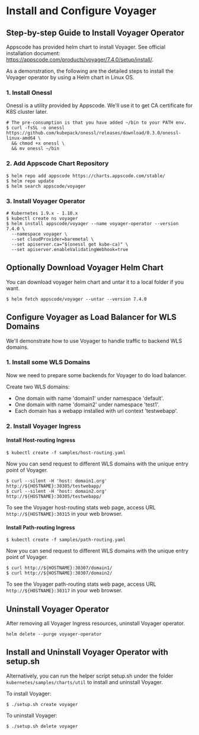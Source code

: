 # Install and Configure Voyager

## Step-by-step Guide to Install Voyager Operator
Appscode has provided helm chart to install Voyager. See official installation document: https://appscode.com/products/voyager/7.4.0/setup/install/.

As a demonstration, the following are the detailed steps to install the Voyager operator by using a Helm chart in Linux OS.

### 1. Install Onessl
Onessl is a utility provided by Appscode. We'll use it to get CA certificate for K8S cluster later.
```
# The pre-consumption is that you have added ~/bin to your PATH env.
$ curl -fsSL -o onessl https://github.com/kubepack/onessl/releases/download/0.3.0/onessl-linux-amd64 \
  && chmod +x onessl \
  && mv onessl ~/bin
```

### 2. Add Appscode Chart Repository
```
$ helm repo add appscode https://charts.appscode.com/stable/
$ helm repo update
$ helm search appscode/voyager
```

### 3. Install Voyager Operator
```
# Kubernetes 1.9.x - 1.10.x
$ kubectl create ns voyager
$ helm install appscode/voyager --name voyager-operator --version 7.4.0 \
  --namespace voyager \
  --set cloudProvider=baremetal \
  --set apiserver.ca="$(onessl get kube-ca)" \
  --set apiserver.enableValidatingWebhook=true
```
## Optionally Download Voyager Helm Chart
You can download voyager helm chart and untar it to a local folder if you want.
```
$ helm fetch appscode/voyager --untar --version 7.4.0
```

## Configure Voyager as Load Balancer for WLS Domains
We'll demonstrate how to use Voyager to handle traffic to backend WLS domains.

### 1. Install some WLS Domains
Now we need to prepare some backends for Voyager to do load balancer. 

Create two WLS domains: 
- One domain with name 'domain1' under namespace 'default'.
- One domain with name 'domain2' under namespace 'test1'.
- Each domain has a webapp installed with url context 'testwebapp'.

### 2. Install Voyager Ingress
#### Install Host-routing Ingress
```
$ kubectl create -f samples/host-routing.yaml
```
Now you can send request to different WLS domains with the unique entry point of Voyager.
```
$ curl --silent -H 'host: domain1.org' http://${HOSTNAME}:30305/testwebapp/
$ curl --silent -H 'host: domain2.org' http://${HOSTNAME}:30305/testwebapp/
```
To see the Voyager host-routing stats web page, access URL `http://${HOSTNAME}:30315` in your web browser.

#### Install Path-routing Ingress
```
$ kubectl create -f samples/path-routing.yaml
```
Now you can send request to different WLS domains with the unique entry point of Voyager.
```
$ curl http://${HOSTNAME}:30307/domain1/
$ curl http://${HOSTNAME}:30307/domain2/
```
To see the Voyager path-routing stats web page, access URL `http://${HOSTNAME}:30317` in your web browser.

## Uninstall Voyager Operator
After removing all Voyager Ingress resources, uninstall Voyager operator.
```
helm delete --purge voyager-operator
```

## Install and Uninstall Voyager Operator with setup.sh
Alternatively, you can run the helper script setup.sh under the folder `kubernetes/samples/charts/util` to install and uninstall Voyager.

To install Voyager:
```
$ ./setup.sh create voyager
```
To uninstall Voyager:
```
$ ./setup.sh delete voyager
```

